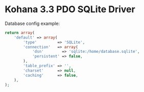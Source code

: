 # Kohana 3.3 PDO SQLite Driver

Database config example:

```php
return array(
    'default' => array(
        'type'         => 'SQLite',
        'connection'   => array(
            'dsn'        => 'sqlite:/home/database.sqlite',
            'persistent' => false,
        ),
        'table_prefix' => '',
        'charset'      => null,
        'caching'      => false,
    ),
);
```